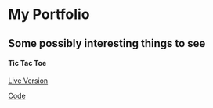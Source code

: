 # My Portfolio

## Some possibly interesting things to see

#### Tic Tac Toe
[Live Version](https://www.aaronccwong.com//tic-tac-toe)

[Code](https://github.com/AaronCCWong/portfolio/tree/master/src/util/tictactoe)
